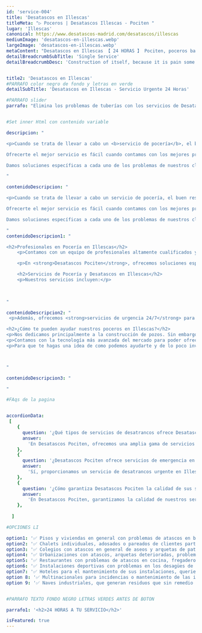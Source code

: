 ```yaml
---
id: 'service-004'
title: 'Desatascos en Illescas'
titleMeta: "▷ Poceros | Desatascos Illescas - Pociten "
lugar: 'Illescas'
canonical: https://www.desatascos-madrid.com/desatascos/illescas
mediumImage: 'desatascos-en-illescas.webp'
largeImage: 'desatascos-en-illescas.webp'
metaContent: "Desatascos en Illescas 【 24 HORAS 】 Pociten, poceros baratos en Illescas. Llámanos sin compromiso ✅¡Contáctanos! ☎️ 647 376 782."
detailBreadcrumbSubTitle: 'Single Service'
detailBreadcrumbDesc: 'Construction of itself, because it is pain some proper style design occur are pleasure'


title2: 'Desatascos en Illescas'
#PARRAFO color negro de fondo y letras en verde
detailSubTitle: 'Desatascos en Illescas - Servicio Urgente 24 Horas'

#PARRAFO slider
parrafo: "Elimina los problemas de tuberías con los servicios de Desatascos Pociten en Illescas"


#Set inner Html con contenido variable

descripcion: "

<p>Cuando se trata de llevar a cabo un <b>servicio de pocería</b>, el buen resultado y la satisfacción del cliente es lo más importante y lo que más buscamos en <b>Pociten</b>. Esto es lo que llevamos haciendo durante más de 20 años y son los motivos que nos han servicio para posicionarnos como los líderes del sector durante todo este tiempo. Te ofrecemos unos servicios de pocería de calidad y al mejor precio del mercado. Si necesitas que te construyamos un pozo o llevemos a cabo <b>desatascos en Illescas</b>, queremos ser tus poceros de confianza.<br/><br/>

Ofrecerte el mejor servicio es fácil cuando contamos con los mejores profesionales del sector. Además del mejor equipo humano, contamos con la maquinaria más moderna que nos permite llevar a cabo toda clase de <b>servicios especializados en saneamiento</b> con total facilidad. Tanto si necesitas que te construyamos un pozo como si precisas de que te limpiemos el tuyo, te podemos ayudar.<br/><br/>

Damos soluciones específicas a cada uno de los problemas de nuestros clientes. Esto nos permite obtener unos mejores resultados gracias a la <b>atención personalizada</b> que brindamos.</p>

"

contenidoDescripcion: "

<p>Cuando se trata de llevar a cabo un servicio de pocería, el buen resultado y la satisfacción del cliente es lo más importante y lo que más buscamos en Pociten. Esto es lo que llevamos haciendo durante más de 20 años y son los motivos que nos han servicio para posicionarnos como los líderes del sector durante todo este tiempo. Te ofrecemos unos servicios de pocería de calidad y al mejor precio del mercado. Si necesitas que te construyamos un pozo o llevemos a cabo desatascos en Illescas, queremos ser tus poceros de confianza.

Ofrecerte el mejor servicio es fácil cuando contamos con los mejores profesionales del sector. Además del mejor equipo humano, contamos con la maquinaria más moderna que nos permite llevar a cabo toda clase de servicios especializados en saneamiento con total facilidad. Tanto si necesitas que te construyamos un pozo como si precisas de que te limpiemos el tuyo, te podemos ayudar.

Damos soluciones específicas a cada uno de los problemas de nuestros clientes. Esto nos permite obtener unos mejores resultados gracias a la atención personalizada que brindamos.</p>

"
contenidoDescripcion1: "

<h2>Profesionales en Pocería en Illescas</h2>
    <p>Contamos con un equipo de profesionales altamente cualificados y la maquinaria más moderna para ofrecer <strong>servicios especializados en saneamiento</strong> de manera eficiente. Nuestra versatilidad nos permite asistirte tanto en la construcción de pozos como en su mantenimiento y limpieza.</p>

    <p>En <strong>Desatascos Pociten</strong>, ofrecemos soluciones específicas y personalizadas para cada cliente, asegurando resultados óptimos en cada proyecto.</p>

    <h2>Servicios de Pocería y Desatascos en Illescas</h2>
    <p>Nuestros servicios incluyen:</p>
    

   
"

contenidoDescripcion2: "
 <p>Además, ofrecemos <strong>servicios de urgencia 24/7</strong> para atender cualquier imprevisto en Illescas y alrededores. Llámanos al 91 244 95 50 para un servicio rápido y económico.</p>

<h2>¿Cómo te pueden ayudar nuestros poceros en Illescas?</h2> 
<p>Nos dedicamos principalmente a la construcción de pozos. Sin embargo, si ya tienes construido uno, también podemos ayudarte en las labores de mantenimiento de suministros, así como la de rehabilitación de pozos en el caso de que no funcione adecuadamente o en el mantenimiento del mismo.</p>
<p>Contamos con la tecnología más avanzada del mercado para poder ofrecerte el mejor servicio. De esta forma, si pensabas que un pocero tenía que abrir grandes zanjas para poder desarrollar su trabajo, eso es una cosa del pasado.</p>
<p>Para que te hagas una idea de como podemos ayudarte y de lo poco invasivos que somos en nuestro trabajo, podemos arreglar una tubería desde dentro accediendo al interior de esta a través del agujero que ha provocado su rotura.</p>



"

contenidoDescripcion3: "

"

#FAqs de la pagina


accordionData:
 [
    {
      question: '¿Qué tipos de servicios de desatrancos ofrece Desatascos Pociten en Illescas?',
      answer:
        'En Desatascos Pociten, ofrecemos una amplia gama de servicios de desatrancos en Illescas, que incluyen desatascos de bajantes, desagües, tuberías, limpieza de fosas sépticas y pozos, así como soluciones para cualquier otra necesidad de fontanería. Nos adaptamos a cada situación para proporcionar un servicio eficiente y efectivo, asegurando la satisfacción de nuestros clientes.',
    },
    {
      question: '¿Desatascos Pociten ofrece servicios de emergencia en Illescas?',
      answer:
        'Sí, proporcionamos un servicio de desatrancos urgente en Illescas disponible las 24 horas del día, los 7 días de la semana, incluyendo festivos. Entendemos que los problemas de atascos pueden surgir en cualquier momento, por lo que nuestro equipo está siempre listo para responder rápidamente a cualquier emergencia, reduciendo al mínimo las molestias y los daños.',
    },
    {
      question: '¿Cómo garantiza Desatascos Pociten la calidad de sus servicios en Illescas?',
      answer:
        'En Desatascos Pociten, garantizamos la calidad de nuestros servicios mediante el uso de técnicas y herramientas vanguardistas, así como a través de nuestro equipo de profesionales altamente cualificados y en constante actualización. Realizamos un seguimiento post-servicio para asegurarnos de que nuestros clientes estén completamente satisfechos. Con más de 25 años de experiencia y miles de proyectos exitosos, nos hemos establecido como líderes en el sector de la pocería en Illescas.',
    },
      
  ]

#OPCIONES LI

option1: '✅ Pisos y viviendas en general con problemas de atascos en bañeras, fregaderos o inodoros.'
option2: '✅ Chalets individuales, adosados o pareados de clientes particulares en general con problemas de atascos en arquetas de hojas o tierra. '
option3: '✅ Colegios con atascos en general de aseos y arquetas de patios.'
option4: '✅ Urbanizaciones con atascos, arquetas deterioradas, problemas de tuberías o bajantes.'
option5: '✅ Restaurantes con problemas de atascos en cocina, fregaderos o en los aseos de los clientes.'
option6: '✅ Instalaciones deportivas con problemas en los desagües de las piscina o vaciado de arquetas en los vestuarios.'
option7: '✅ Hoteles para el mantenimiento de sus instalaciones, queriendo dar siempre el mejor servicio a sus huéspedes.'
option 8: '✅ Multinacionales para incidencias o mantenimiento de las instalaciones distribuidas en sus oficinas.'
option 9: '✅ Naves industriales, que generan residuos que sin remedio se acumulan en sus arquetas produciendo atrancos.'


#PARRAFO TEXTO FONDO NEGRO LETRAS VERDES ANTES DE BOTON

parrafo1: '<h2>24 HORAS A TU SERVICIO</h2>'

isFeatured: true
---
```


